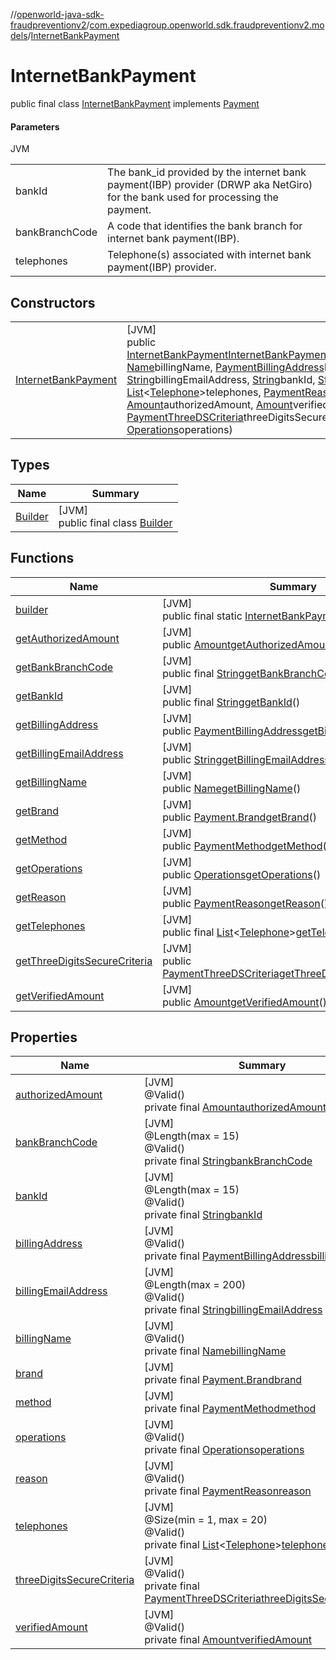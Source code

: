 //[openworld-java-sdk-fraudpreventionv2](../../../index.md)/[com.expediagroup.openworld.sdk.fraudpreventionv2.models](../index.md)/[InternetBankPayment](index.md)

# InternetBankPayment

public final class [InternetBankPayment](index.md) implements [Payment](../-payment/index.md)

#### Parameters

JVM

| | |
|---|---|
| bankId | The bank_id provided by the internet bank payment(IBP) provider (DRWP aka NetGiro) for the bank used for processing the payment. |
| bankBranchCode | A code that identifies the bank branch for internet bank payment(IBP). |
| telephones | Telephone(s) associated with internet bank payment(IBP) provider. |

## Constructors

| | |
|---|---|
| [InternetBankPayment](-internet-bank-payment.md) | [JVM]<br>public [InternetBankPayment](index.md)[InternetBankPayment](-internet-bank-payment.md)([Payment.Brand](../-payment/-brand/index.md)brand, [Name](../-name/index.md)billingName, [PaymentBillingAddress](../-payment-billing-address/index.md)billingAddress, [String](https://docs.oracle.com/javase/8/docs/api/java/lang/String.html)billingEmailAddress, [String](https://docs.oracle.com/javase/8/docs/api/java/lang/String.html)bankId, [String](https://docs.oracle.com/javase/8/docs/api/java/lang/String.html)bankBranchCode, [List](https://docs.oracle.com/javase/8/docs/api/java/util/List.html)&lt;[Telephone](../-telephone/index.md)&gt;telephones, [PaymentReason](../-payment-reason/index.md)reason, [Amount](../-amount/index.md)authorizedAmount, [Amount](../-amount/index.md)verifiedAmount, [PaymentThreeDSCriteria](../-payment-three-d-s-criteria/index.md)threeDigitsSecureCriteria, [Operations](../-operations/index.md)operations) |

## Types

| Name | Summary |
|---|---|
| [Builder](-builder/index.md) | [JVM]<br>public final class [Builder](-builder/index.md) |

## Functions

| Name | Summary |
|---|---|
| [builder](builder.md) | [JVM]<br>public final static [InternetBankPayment.Builder](-builder/index.md)[builder](builder.md)() |
| [getAuthorizedAmount](get-authorized-amount.md) | [JVM]<br>public [Amount](../-amount/index.md)[getAuthorizedAmount](get-authorized-amount.md)() |
| [getBankBranchCode](get-bank-branch-code.md) | [JVM]<br>public final [String](https://docs.oracle.com/javase/8/docs/api/java/lang/String.html)[getBankBranchCode](get-bank-branch-code.md)() |
| [getBankId](get-bank-id.md) | [JVM]<br>public final [String](https://docs.oracle.com/javase/8/docs/api/java/lang/String.html)[getBankId](get-bank-id.md)() |
| [getBillingAddress](get-billing-address.md) | [JVM]<br>public [PaymentBillingAddress](../-payment-billing-address/index.md)[getBillingAddress](get-billing-address.md)() |
| [getBillingEmailAddress](get-billing-email-address.md) | [JVM]<br>public [String](https://docs.oracle.com/javase/8/docs/api/java/lang/String.html)[getBillingEmailAddress](get-billing-email-address.md)() |
| [getBillingName](get-billing-name.md) | [JVM]<br>public [Name](../-name/index.md)[getBillingName](get-billing-name.md)() |
| [getBrand](get-brand.md) | [JVM]<br>public [Payment.Brand](../-payment/-brand/index.md)[getBrand](get-brand.md)() |
| [getMethod](get-method.md) | [JVM]<br>public [PaymentMethod](../-payment-method/index.md)[getMethod](get-method.md)() |
| [getOperations](get-operations.md) | [JVM]<br>public [Operations](../-operations/index.md)[getOperations](get-operations.md)() |
| [getReason](get-reason.md) | [JVM]<br>public [PaymentReason](../-payment-reason/index.md)[getReason](get-reason.md)() |
| [getTelephones](get-telephones.md) | [JVM]<br>public final [List](https://docs.oracle.com/javase/8/docs/api/java/util/List.html)&lt;[Telephone](../-telephone/index.md)&gt;[getTelephones](get-telephones.md)() |
| [getThreeDigitsSecureCriteria](get-three-digits-secure-criteria.md) | [JVM]<br>public [PaymentThreeDSCriteria](../-payment-three-d-s-criteria/index.md)[getThreeDigitsSecureCriteria](get-three-digits-secure-criteria.md)() |
| [getVerifiedAmount](get-verified-amount.md) | [JVM]<br>public [Amount](../-amount/index.md)[getVerifiedAmount](get-verified-amount.md)() |

## Properties

| Name | Summary |
|---|---|
| [authorizedAmount](index.md#-1229847859%2FProperties%2F-1883119931) | [JVM]<br>@Valid()<br>private final [Amount](../-amount/index.md)[authorizedAmount](index.md#-1229847859%2FProperties%2F-1883119931) |
| [bankBranchCode](index.md#-2000971179%2FProperties%2F-1883119931) | [JVM]<br>@Length(max = 15)<br>@Valid()<br>private final [String](https://docs.oracle.com/javase/8/docs/api/java/lang/String.html)[bankBranchCode](index.md#-2000971179%2FProperties%2F-1883119931) |
| [bankId](index.md#328293481%2FProperties%2F-1883119931) | [JVM]<br>@Length(max = 15)<br>@Valid()<br>private final [String](https://docs.oracle.com/javase/8/docs/api/java/lang/String.html)[bankId](index.md#328293481%2FProperties%2F-1883119931) |
| [billingAddress](index.md#1320333095%2FProperties%2F-1883119931) | [JVM]<br>@Valid()<br>private final [PaymentBillingAddress](../-payment-billing-address/index.md)[billingAddress](index.md#1320333095%2FProperties%2F-1883119931) |
| [billingEmailAddress](index.md#-1482895385%2FProperties%2F-1883119931) | [JVM]<br>@Length(max = 200)<br>@Valid()<br>private final [String](https://docs.oracle.com/javase/8/docs/api/java/lang/String.html)[billingEmailAddress](index.md#-1482895385%2FProperties%2F-1883119931) |
| [billingName](index.md#1270274932%2FProperties%2F-1883119931) | [JVM]<br>@Valid()<br>private final [Name](../-name/index.md)[billingName](index.md#1270274932%2FProperties%2F-1883119931) |
| [brand](index.md#-1851796365%2FProperties%2F-1883119931) | [JVM]<br>private final [Payment.Brand](../-payment/-brand/index.md)[brand](index.md#-1851796365%2FProperties%2F-1883119931) |
| [method](index.md#-1548130497%2FProperties%2F-1883119931) | [JVM]<br>private final [PaymentMethod](../-payment-method/index.md)[method](index.md#-1548130497%2FProperties%2F-1883119931) |
| [operations](index.md#-1501464300%2FProperties%2F-1883119931) | [JVM]<br>@Valid()<br>private final [Operations](../-operations/index.md)[operations](index.md#-1501464300%2FProperties%2F-1883119931) |
| [reason](index.md#1724902204%2FProperties%2F-1883119931) | [JVM]<br>@Valid()<br>private final [PaymentReason](../-payment-reason/index.md)[reason](index.md#1724902204%2FProperties%2F-1883119931) |
| [telephones](index.md#-1013768847%2FProperties%2F-1883119931) | [JVM]<br>@Size(min = 1, max = 20)<br>@Valid()<br>private final [List](https://docs.oracle.com/javase/8/docs/api/java/util/List.html)&lt;[Telephone](../-telephone/index.md)&gt;[telephones](index.md#-1013768847%2FProperties%2F-1883119931) |
| [threeDigitsSecureCriteria](index.md#-2084861536%2FProperties%2F-1883119931) | [JVM]<br>@Valid()<br>private final [PaymentThreeDSCriteria](../-payment-three-d-s-criteria/index.md)[threeDigitsSecureCriteria](index.md#-2084861536%2FProperties%2F-1883119931) |
| [verifiedAmount](index.md#1913682112%2FProperties%2F-1883119931) | [JVM]<br>@Valid()<br>private final [Amount](../-amount/index.md)[verifiedAmount](index.md#1913682112%2FProperties%2F-1883119931) |
